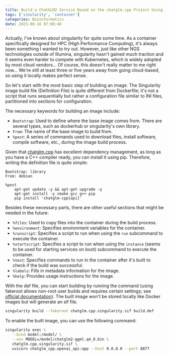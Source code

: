 ```yaml
---
title: Build a ChatGLM2 Service Based on the chatglm.cpp Project Using Singularity
tags: ['sinularity', 'container']
categories: Bioinformatics
date: 2023-08-16 07:08:46
---
```


Actually, I've known about singularity for quite some time. As a container specifically designed for HPC (High Performance Computing), it's always been something I wanted to try out. However, just like other NGS technologies outside of Illumina, singularity hasn't gained much traction and it seems even harder to compete with Kubernetes, which is widely adopted by most cloud vendors... Of course, this doesn't really matter to me right now... We're still at least three or five years away from going cloud-based, so using it locally makes perfect sense.

<!-- Abstract section -->
<!-- more -->

So let's start with the most basic step of building an image. The Singularity image build file (Definition File) is quite different from Dockerfile; it's not a script that runs sequentially but rather a configuration file similar to INI files, partitioned into sections for configuration.

The necessary keywords for building an image include:
- `Bootstrap`: Used to define where the base image comes from. There are several types, such as dockerhub or singularity's own library.
- `From`: The name of the base image to build from.
- `%post`: A series of commands used to download files, install software, compile software, etc., during the image build process.

Given that [chatglm.cpp](https://github.com/li-plus/chatglm.cpp) has excellent dependency management, as long as you have a C++ compiler ready, you can install it using pip. Therefore, writing the definition file is quite simple:

```text
Bootstrap: library
From: debian

%post
    apt-get update -y && apt-get upgrade -y
    apt-get install -y cmake gcc g++ pip
    pip install 'chatglm-cpp[api]'
```

Besides these necessary parts, there are other useful sections that might be needed in the future:

- `%files`: Used to copy files into the container during the build process.
- `%environment`: Specifies environment variables for the container.
- `%runscript`: Specifies a script to run when using the `run` subcommand to execute the container.
- `%startscript`: Specifies a script to run when using the `instance` (seems to be used for starting services on boot) subcommand to execute the container.
- `%test`: Specifies commands to run in the container after it's built to check if the build was successful.
- `%labels`: Fills in metadata information for the image.
- `%help`: Provides usage instructions for the image.

With the def file, you can start building by running the command (using fakeroot allows non-root user builds and requires certain settings; see [official documentation](https://docs.sylabs.io/guides/3.11/user-guide/build_a_container.html#fakeroot-builds)). The built image won't be stored locally like Docker images but will generate an sif file.

```bash
singularity build --fakeroot chatglm.cpp.singularity.sif build.def
```

To enable the built image, you can use the following command:

```bash
singularity exec \
   --bind model:/model/ \
   --env MODEL=/model/chatglm2-ggml.q4_0.bin \
   chatglm.cpp.singularity.sif \
   uvicorn chatglm_cpp.openai_api:app --host 0.0.0.0 --port 8877
```
```